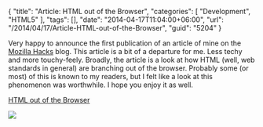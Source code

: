 {
	"title": "Article: HTML out of the Browser",
	"categories": [
		"Development",
		"HTML5"
	],
	"tags": [],
	"date": "2014-04-17T11:04:00+06:00",
	"url": "/2014/04/17/Article-HTML-out-of-the-Browser",
	"guid": "5204"
}

<p>
Very happy to announce the first publication of an article of mine on the <a href="http://hacks.mozilla.org">Mozilla Hacks</a> blog. This article is a bit of a departure for me. Less techy and more touchy-feely. Broadly, the article is a look at how HTML (well, web standards in general) are branching out of the browser. Probably some (or most) of this is known to my readers, but I felt like a look at this phenomenon was worthwhile. I hope you enjoy it as well.
</p>

<p><a href="https://hacks.mozilla.org/2014/04/html-out-of-the-browser/">HTML out of the Browser</a>
</p>

<p>
<img src="http://www.raymondcamden.com/images/ss5.png" />
</p>